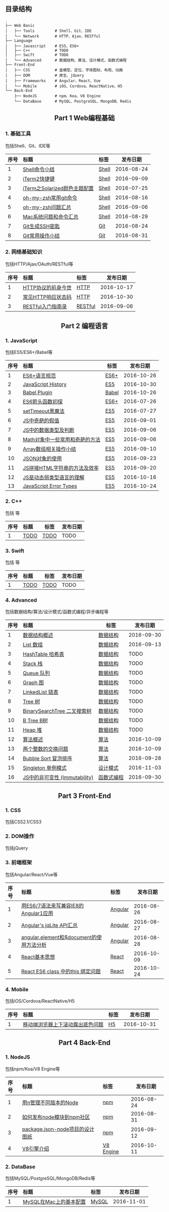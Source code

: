 ## 目录结构

```
.
├── Web Basic
│   ├── Tools         # Shell、Git、IDE
│   └── Network       # HTTP、Ajax、RESTful
├── Language
│   ├── Javascript    # ES5、ES6+
│   ├── C++           # TODO
│   ├── Swift         # TODO
│   └── Advanced      # 数据结构、算法、设计模式、函数式编程
├── Front-End
│   ├── CSS           # 盒模型、定位、字体图标、布局、动画
│   ├── DOM           # 原生、jQuery
│   ├── Frameworks    # Angular、React、Vue
│   └── Mobile        # iOS、Cordova、ReactNative、H5
└── Back-End
    ├── NodeJS        # npm、Koa、V8 Engine
    └── DataBase      # MySQL、PostgreSQL、MongoDB、Redis
```

<h2 align="center">Part 1 Web编程基础</h2>

### 1. 基础工具

包括Shell、Git、IDE等

| 序号  | 标题                                                                   | 标签                                                                                  | 发布日期    |
| :--- | :--------------------------------------------------------------------- | :----------------------------------------------------------------------------------- | ---------- |
| 1    | [Shell命令小结](https://github.com/muwenzi/Blog/issues/7)               | [Shell](https://github.com/muwenzi/Blog/issues?q=is%3Aissue+is%3Aopen+label%3AShell) | 2016-08-24 |
| 2    | [iTerm2快捷键](https://github.com/muwenzi/Blog/issues/21)               | [Shell](https://github.com/muwenzi/Blog/issues?q=is%3Aissue+is%3Aopen+label%3AShell) | 2016-09-09 |
| 3    | [iTerm之Solarized颜色主题配置](https://github.com/muwenzi/Blog/issues/1) | [Shell](https://github.com/muwenzi/Blog/issues?q=is%3Aissue+is%3Aopen+label%3AShell) | 2016-07-25 |
| 4    | [oh-my-zsh常用git命令](https://github.com/muwenzi/Blog/issues/4)        | [Shell](https://github.com/muwenzi/Blog/issues?q=is%3Aissue+is%3Aopen+label%3AShell) | 2016-08-16 |
| 5    | [oh-my-zsh问题汇总](https://github.com/muwenzi/Blog/issues/15)          | [Shell](https://github.com/muwenzi/Blog/issues?q=is%3Aissue+is%3Aopen+label%3AShell) | 2016-09-06 |
| 6    | [Mac系统问题和命令汇总](https://github.com/muwenzi/Blog/issues/11)        | [Shell](https://github.com/muwenzi/Blog/issues?q=is%3Aissue+is%3Aopen+label%3AShell) | 2016-08-29 |
| 7    | [Git生成SSH密匙](https://github.com/muwenzi/Blog/issues/5)              | [Git](https://github.com/muwenzi/Blog/issues?q=is%3Aissue+is%3Aopen+label%3AGit)     | 2016-08-24 |
| 8    | [Git常用操作小结](https://github.com/muwenzi/Blog/issues/13)             | [Git](https://github.com/muwenzi/Blog/issues?q=is%3Aissue+is%3Aopen+label%3AGit)     | 2016-08-31 |

### 2. 网络基础知识

包括HTTP/Ajax/OAuth/RESTful等

| 序号  | 标题                                                   | 标签                                                                                   | 发布日期 |
| :--- | :---------------------------------------------------- | :------------------------------------------------------------------------------------- | ------- |
| 1    | [HTTP协议的前身今世](https://github.com/muwenzi/Blog/issues/35)  | [HTTP](https://github.com/muwenzi/Blog/issues?q=is%3Aissue+is%3Aopen+label%3AHTTP) | 2016-10-17    |
| 2    | [常见HTTP响应状态码](https://github.com/muwenzi/Blog/issues/40)  | [HTTP](https://github.com/muwenzi/Blog/issues?q=is%3Aissue+is%3Aopen+label%3AHTTP) | 2016-10-30    |
| 3    | [RESTful入门指南录](https://github.com/muwenzi/Blog/issues/20)  | [RESTful](https://github.com/muwenzi/Blog/issues?q=is%3Aissue+is%3Aopen+label%3ARESTful) | 2016-09-06    |

<h2 align="center">Part 2 编程语言</h2>

### 1. JavaScript

包括ES5/ES6+/Babel等

| 序号  | 标题                                                                     | 标签                                                                                        | 发布日期    |
| :--- | :----------------------------------------------------------------------- | ------------------------------------------------------------------------------------------ | ---------- |
| 1   | [ES6+语言规范](https://github.com/muwenzi/Blog/issues/38)    | [ES6+](https://github.com/muwenzi/Blog/issues?q=is%3Aissue+is%3Aopen+label%3AES6%2B)           | 2016-10-26       |
| 2   | [JavaScript History](https://github.com/muwenzi/Blog/issues/43)    | [ES5](https://github.com/muwenzi/Blog/issues?q=is%3Aissue+is%3Aopen+label%3AES5)           | 2016-10-30       |
| 3   | [Babel Plugin](https://github.com/muwenzi/Blog/issues/39)    | [Babel](https://github.com/muwenzi/Blog/issues?q=is%3Aissue+is%3Aopen+label%3ABabel)           | 2016-10-26       |
| 4    | [ES6箭头函数初探](https://github.com/muwenzi/Blog/issues/2)                | [ES6+](https://github.com/muwenzi/Blog/issues?q=is%3Aissue+is%3Aopen+label%3AES6%2B) | 2016-07-26 |
| 5    | [setTimeout黑魔法](https://github.com/muwenzi/Blog/issues/3)              | [ES5](https://github.com/muwenzi/Blog/issues?q=is%3Aissue+is%3Aopen+label%3AES5)           | 2016-07-27 |
| 6    | [JS中奇葩的假值](https://github.com/muwenzi/Blog/issues/14)                | [ES5](https://github.com/muwenzi/Blog/issues?q=is%3Aissue+is%3Aopen+label%3AES5)           | 2016-09-01 |
| 7    | [JS中的数据类型及判断](https://github.com/muwenzi/Blog/issues/17)           | [ES5](https://github.com/muwenzi/Blog/issues?q=is%3Aissue+is%3Aopen+label%3AES5)           | 2016-09-06 |
| 8    | [Math对象中一些常用和奇葩的方法](https://github.com/muwenzi/Blog/issues/19)   | [ES5](https://github.com/muwenzi/Blog/issues?q=is%3Aissue+is%3Aopen+label%3AES5)           | 2016-09-06 |
| 9    | [Array数组相关操作小结](https://github.com/muwenzi/Blog/issues/18)          | [ES5](https://github.com/muwenzi/Blog/issues?q=is%3Aissue+is%3Aopen+label%3AES5)           | 2016-09-10 |
| 10    | [JSON对象的使用](https://github.com/muwenzi/Blog/issues/25)                | [ES5](https://github.com/muwenzi/Blog/issues?q=is%3Aissue+is%3Aopen+label%3AES5)           | 2016-09-23 |
| 11    | [JS拼接HTML字符串的方法及效率](https://github.com/muwenzi/Blog/issues/24)    | [ES5](https://github.com/muwenzi/Blog/issues?q=is%3Aissue+is%3Aopen+label%3AES5)           | 2016-09-20 |
| 12    | [JS是动态弱类型语言的理解](https://github.com/muwenzi/Blog/issues/34)    | [ES5](https://github.com/muwenzi/Blog/issues?q=is%3Aissue+is%3Aopen+label%3AES5)           | 2016-10-16       |
| 13   | [JavaScript Error Types](https://github.com/muwenzi/Blog/issues/36)    | [ES5](https://github.com/muwenzi/Blog/issues?q=is%3Aissue+is%3Aopen+label%3AES5)           | 2016-10-24       |

### 2. C++

包括 等

| 序号  | 标题                                             | 标签                                                                                     | 发布日期 |
| :--- | :----------------------------------------------- | --------------------------------------------------------------------------------------- | ------- |
| 1    | [TODO](https://github.com/muwenzi/Blog/issues/2) | [TODO](https://github.com/muwenzi/Blog/issues?q=is%3Aissue+is%3Aopen+label%3AES6%2FES7) | TODO    |

### 3. Swift

包括 等

| 序号  | 标题                                             | 标签                                                                                     | 发布日期 |
| :--- | :----------------------------------------------- | --------------------------------------------------------------------------------------- | ------- |
| 1    | [TODO](https://github.com/muwenzi/Blog/issues/2) | [TODO](https://github.com/muwenzi/Blog/issues?q=is%3Aissue+is%3Aopen+label%3AES6%2FES7) | TODO    |

### 4. Advanced

包括数据结构/算法/设计模式/函数式编程/异步编程等

| 序号  | 标题                                                                     | 标签                                                                                            | 发布日期    |
| :--- | :---------------------------------------------------------------------- | ----------------------------------------------------------------------------------------------- | ---------- |
| 1    | [数据结构概述](https://github.com/muwenzi/Blog/issues/28)                 | [数据结构](https://github.com/muwenzi/Blog/issues?q=is%3Aissue+is%3Aopen+label%3A数据结构)         | 2016-09-30 |
| 2    | [List 数组](https://github.com/muwenzi/Blog/issues/23)                 | [数据结构](https://github.com/muwenzi/Blog/issues?q=is%3Aissue+is%3Aopen+label%3A数据结构)         | 2016-09-13 |
| 3    | [HashTable 哈希表](https://github.com/muwenzi/Blog/issues/)              | [数据结构](https://github.com/muwenzi/Blog/issues?q=is%3Aissue+is%3Aopen+label%3A数据结构)         | TODO       |
| 4    | [Stack 栈](https://github.com/muwenzi/Blog/issues/)                      | [数据结构](https://github.com/muwenzi/Blog/issues?q=is%3Aissue+is%3Aopen+label%3A数据结构)         | TODO       |
| 5    | [Queue 队列](https://github.com/muwenzi/Blog/issues/)                    | [数据结构](https://github.com/muwenzi/Blog/issues?q=is%3Aissue+is%3Aopen+label%3A数据结构)         | TODO       |
| 6    | [Graph 图](https://github.com/muwenzi/Blog/issues/)                      | [数据结构](https://github.com/muwenzi/Blog/issues?q=is%3Aissue+is%3Aopen+label%3A数据结构)         | TODO       |
| 7    | [LinkedList 链表](https://github.com/muwenzi/Blog/issues/)               | [数据结构](https://github.com/muwenzi/Blog/issues?q=is%3Aissue+is%3Aopen+label%3A数据结构)         | TODO       |
| 8    | [Tree 树](https://github.com/muwenzi/Blog/issues/)                       | [数据结构](https://github.com/muwenzi/Blog/issues?q=is%3Aissue+is%3Aopen+label%3A数据结构)         | TODO       |
| 9    | [BinarySearchTree 二叉搜索树](https://github.com/muwenzi/Blog/issues/)    | [数据结构](https://github.com/muwenzi/Blog/issues?q=is%3Aissue+is%3Aopen+label%3A数据结构)         | TODO       |
| 10   | [B Tree B树](https://github.com/muwenzi/Blog/issues/)                    | [数据结构](https://github.com/muwenzi/Blog/issues?q=is%3Aissue+is%3Aopen+label%3A数据结构)         | TODO       |
| 11   | [Heap 堆](https://github.com/muwenzi/Blog/issues/)                       | [数据结构](https://github.com/muwenzi/Blog/issues?q=is%3Aissue+is%3Aopen+label%3A数据结构)         | TODO       |
| 12   | [算法概述](https://github.com/muwenzi/Blog/issues/30)                       | [算法](https://github.com/muwenzi/Blog/issues?q=is%3Aissue+is%3Aopen+label%3A算法)         | 2016-10-09       |
| 13   | [两个整数的交换问题](https://github.com/muwenzi/Blog/issues/31)                       | [算法](https://github.com/muwenzi/Blog/issues?q=is%3Aissue+is%3Aopen+label%3A算法)         | 2016-10-09       |
| 14   | [Bubble Sort 冒泡排序](https://github.com/muwenzi/Blog/issues/26)         | [算法](https://github.com/muwenzi/Blog/issues?q=is%3Aissue+is%3Aopen+label%3A算法)                | 2016-09-28 |
| 15   | [Singleton 单例模式](https://github.com/muwenzi/Blog/issues/45)         | [设计模式](https://github.com/muwenzi/Blog/issues?q=is%3Aissue+is%3Aopen+label%3A设计模式)                | 2016-11-03 |
| 16   | [JS中的非可变性 (Immutability)](https://github.com/muwenzi/Blog/issues/29) | [函数式编程](https://github.com/muwenzi/Blog/issues?q=is%3Aissue+is%3Aopen+label%3A函数式编程)      | 2016-09-30 |

<h2 align="center">Part 3 Front-End</h2>

### 1. CSS

包括CSS2.1/CSS3

### 2. DOM操作

包括jQuery

### 3. 前端框架

包括Angular/React/Vue等

| 序号  | 标题                                                                                | 标签                                                                                       | 发布日期     |
| :--- | :---------------------------------------------------------------------------------- | :---------------------------------------------------------------------------------------- | ---------- |
| 1    | [用ES6/7语法来写兼容IE8的Angular1应用](https://github.com/muwenzi/Blog/issues/8)       | [Angular](https://github.com/muwenzi/Blog/issues?q=is%3Aissue+is%3Aopen+label%3AAngular) | 2016-08-26 |
| 2    | [Angular's jqLite API汇总](https://github.com/muwenzi/Blog/issues/9)                | [Angular](https://github.com/muwenzi/Blog/issues?q=is%3Aissue+is%3Aopen+label%3AAngular) | 2016-08-27 |
| 3    | [angular.element和$document的使用方法分析](https://github.com/muwenzi/Blog/issues/10) | [Angular](https://github.com/muwenzi/Blog/issues?q=is%3Aissue+is%3Aopen+label%3AAngular) | 2016-08-28 |
| 4    | [React基本思想](https://github.com/muwenzi/Blog/issues/32) | [React](https://github.com/muwenzi/Blog/issues?q=is%3Aissue+is%3Aopen+label%3AReact) | 2016-10-09 |
| 5    | [React ES6 class 中的this 绑定问题](https://github.com/muwenzi/Blog/issues/37) | [React](https://github.com/muwenzi/Blog/issues?q=is%3Aissue+is%3Aopen+label%3AReact) | 2016-10-24 |

### 4. Mobile

包括iOS/Cordova/ReactNative/H5

| 序号  | 标题                                                                                | 标签                                                                                       | 发布日期     |
| :--- | :---------------------------------------------------------------------------------- | :---------------------------------------------------------------------------------------- | ---------- |
| 1    | [移动端浏览器上下滚动露出底色问题](https://github.com/muwenzi/Blog/issues/42)       | [H5](https://github.com/muwenzi/Blog/issues?q=is%3Aissue+is%3Aopen+label%3AH5) | 2016-10-31 |

<h2 align="center">Part 4 Back-End</h2>

### 1. NodeJS

包括npm/Koa/V8 Engine等

| 序号  | 标题                                                                        | 标签                                                                             | 发布日期    |
| :--- | :------------------------------------------------------------------------- | :------------------------------------------------------------------------------- | ---------- |
| 1    | [用n管理不同版本的Node](https://github.com/muwenzi/Blog/issues/6)             | [npm](https://github.com/muwenzi/Blog/issues?q=is%3Aissue+is%3Aopen+label%3Anpm) | 2016-08-24 |
| 2    | [如何发布node模块到npm社区](https://github.com/muwenzi/Blog/issues/12)        | [npm](https://github.com/muwenzi/Blog/issues?q=is%3Aissue+is%3Aopen+label%3Anpm) | 2016-08-31 |
| 3    | [package.json-node项目的设计图纸](https://github.com/muwenzi/Blog/issues/22) | [npm](https://github.com/muwenzi/Blog/issues?q=is%3Aissue+is%3Aopen+label%3Anpm) | 2016-09-12 |
| 4    | [V8引擎介绍](https://github.com/muwenzi/Blog/issues/33) | [V8 Engine](https://github.com/muwenzi/Blog/issues?q=is%3Aissue+is%3Aopen+label%3A"V8+Engine") | 2016-10-11 |

### 2. DataBase

包括MySQL/PostgreSQL/MongoDB/Redis等


| 序号  | 标题                                                                        | 标签                                                                             | 发布日期    |
| :--- | :------------------------------------------------------------------------- | :------------------------------------------------------------------------------- | ---------- |
| 1    | [MySQL在Mac上的基本配置](https://github.com/muwenzi/Blog/issues/44)             | [MySQL](https://github.com/muwenzi/Blog/issues?q=is%3Aissue+is%3Aopen+label%3AMySQL) | 2016-11-01 |

